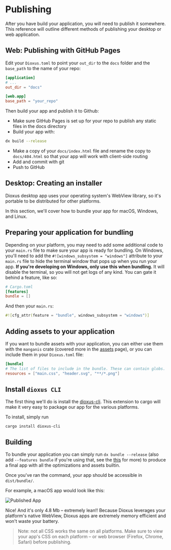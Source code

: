 # Publishing

After you have build your application, you will need to publish it somewhere. This reference will outline different methods of publishing your desktop or web application.

## Web: Publishing with GitHub Pages

Edit your `Dioxus.toml` to point your `out_dir` to the `docs` folder and the `base_path` to the name of your repo:

```toml
[application]
# ...
out_dir = "docs"

[web.app]
base_path = "your_repo"
```

Then build your app and publish it to Github:

- Make sure GitHub Pages is set up for your repo to publish any static files in the docs directory
- Build your app with:
```sh
dx build --release
```
- Make a copy of your `docs/index.html` file and rename the copy to `docs/404.html` so that your app will work with client-side routing
- Add and commit with git
- Push to GitHub

## Desktop: Creating an installer

Dioxus desktop app uses your operating system's WebView library, so it's portable to be distributed for other platforms.

In this section, we'll cover how to bundle your app for macOS, Windows, and Linux.

## Preparing your application for bundling

Depending on your platform, you may need to add some additional code to your `main.rs` file to make sure your app is ready for bundling. On Windows, you'll need to add the `#![windows_subsystem = "windows"]` attribute to your `main.rs` file to hide the terminal window that pops up when you run your app. **If you're developing on Windows, only use this when bundling.** It will disable the terminal, so you will not get logs of any kind. You can gate it behind a feature, like so:

```toml
# Cargo.toml
[features]
bundle = []
```

And then your `main.rs`:

```rust
#![cfg_attr(feature = "bundle", windows_subsystem = "windows")]
```

## Adding assets to your application

If you want to bundle assets with your application, you can either use them with the `manganis` crate (covered more in the [assets](../guides/assets.md) page), or you can include them in your `Dioxus.toml` file:

```toml
[bundle]
# The list of files to include in the bundle. These can contain globs.
resources = ["main.css", "header.svg", "**/*.png"]
```

## Install `dioxus CLI`

The first thing we'll do is install the [dioxus-cli](https://github.com/DioxusLabs/dioxus/tree/main/packages/cli). This extension to cargo will make it very easy to package our app for the various platforms.

To install, simply run

`cargo install dioxus-cli`

## Building

To bundle your application you can simply run `dx bundle --release` (also add `--features bundle` if you're using that, see the [this](#preparing-your-application-for-bundling) for more) to produce a final app with all the optimizations and assets builtin.

Once you've ran the command, your app should be accessible in `dist/bundle/`.

For example, a macOS app would look like this:

![Published App](/assets/static/publish.png)

Nice! And it's only 4.8 Mb – extremely lean!! Because Dioxus leverages your platform's native WebView, Dioxus apps are extremely memory efficient and won't waste your battery.

> Note: not all CSS works the same on all platforms. Make sure to view your app's CSS on each platform – or web browser (Firefox, Chrome, Safari) before publishing.

